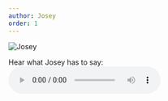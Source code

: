 ```yaml
---
author: Josey
order: 1
---
```


<div class="headshot">

![Josey](/uploads/Josey.jpg "Josey")

</div>

<div class="centred">

Hear what Josey has to say: <br/>
<audio src="/uploads/Josey.mp3" controls>
</audio>

</div>
